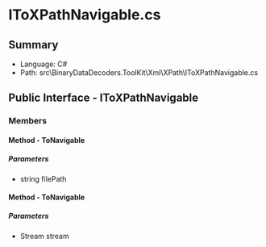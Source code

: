 ﻿# IToXPathNavigable.cs

## Summary

* Language: C#
* Path: src\BinaryDataDecoders.ToolKit\Xml\XPath\IToXPathNavigable.cs

## Public Interface - IToXPathNavigable

### Members

#### Method - ToNavigable

#####  Parameters

 - string filePath 

#### Method - ToNavigable

#####  Parameters

 - Stream stream 

